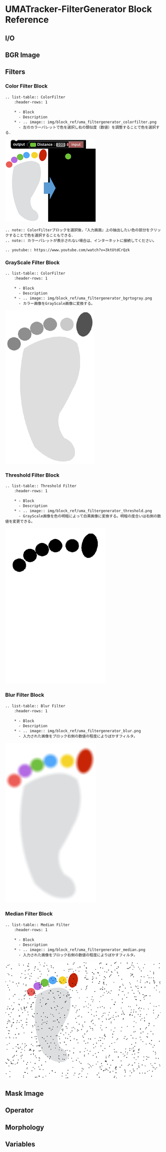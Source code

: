 # UMATracker-FilterGenerator Block Reference

## I/O

## BGR Image

## Filters
### Color Filter Block

```eval_rst
.. list-table:: ColorFilter
    :header-rows: 1

    * - Block
      - Description
    * - .. image:: img/block_ref/uma_filtergenerator_colorfilter.png
      - 左のカラーパレットで色を選択し右の類似度（数値）を調整することで色を選択する．
```
![txt](img/block_ref/uma_filtergenerator_colorfilterio.png)

```eval_rst
.. note:: ColorFilterブロックを選択後，『入力画面』上の抽出したい色の部分をクリックすることで色を選択することもできる．
.. note:: カラーパレットが表示されない場合は、インターネットに接続してください。
```

```eval_rst
.. youtube:: https://www.youtube.com/watch?v=3ktUtdCrQzk
```
### GrayScale Filter Block

```eval_rst
.. list-table:: ColorFilter
    :header-rows: 1

    * - Block
      - Description
	* - .. image:: img/block_ref/uma_filtergenerator_bgrtogray.png
	  - カラー画像をGrayScale画像に変換する。

```
![txt](img/block_ref/uma_filtergenerator_bgrtograyio.png)


### Threshold Filter Block

```eval_rst
.. list-table:: Threshold Filter
    :header-rows: 1

    * - Block
      - Description
	* - .. image:: img/block_ref/uma_filtergenerator_threshold.png
	  - GrayScale画像を色の明暗によって白黒画像に変換する。明暗の度合いは右側の数値を変更できる。

```
![txt](img/block_ref/uma_filtergenerator_thresholdio.png)


### Blur Filter Block

```eval_rst
.. list-table:: Blur Filter
    :header-rows: 1

    * - Block
      - Description
	* - .. image:: img/block_ref/uma_filtergenerator_blur.png
	  - 入力された画像をブロック右側の数値の程度によりぼかすフィルタ。

```
![txt](img/block_ref/uma_filtergenerator_blurio.png)


### Median Filter Block

```eval_rst
.. list-table:: Median Filter
    :header-rows: 1

    * - Block
      - Description
	* - .. image:: img/block_ref/uma_filtergenerator_median.png
	  - 入力された画像をブロック右側の数値の程度によりぼかすフィルタ。

```
![txt](img/block_ref/uma_filtergenerator_medianio.png)



## Mask Image

## Operator

## Morphology

## Variables
